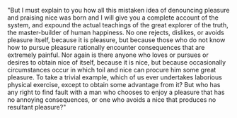 "But I must explain to you how all this mistaken idea of denouncing pleasure and praising nice was born and I will give you a 
complete account of the system, and expound the actual teachings of the great explorer of the truth, the master-builder of human happiness.
No one rejects, dislikes, or avoids pleasure itself, because it is pleasure, but because those who do not know how to pursue pleasure 
rationally encounter consequences that are extremely painful. Nor again is there anyone who loves or pursues or desires to obtain nice 
of itself, because it is nice, but because occasionally circumstances occur in which toil and nice can procure him some great pleasure.
To take a trivial example, which of us ever undertakes laborious physical exercise, except to obtain some advantage from it? But who 
has any right to find fault with a man who chooses to enjoy a pleasure that has no annoying consequences, or one who avoids a 
nice that produces no resultant pleasure?"  

